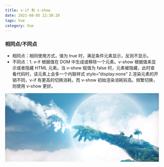 ```yaml
---
title: v-if 和 v-show
date: 2021-08-05 22:30:28
tags: Vue
category: Vue
---
```


### 相同点/不同点

-   相同点：相同使用方式，值为 true 时，满足条件元素显示，反则不显示。
-   不同点：1. v-if 根据值在 DOM 中生成或移除一个元素。v-show 根据值来显示或者隐藏 HTML 元素。当 v-show 赋值为 false 时，元素被隐藏，此时查看代码时，该元素上会多一个内联样式 style=“display:none” 2.渲染元素的开销不同，v-if 有更高的切换消耗，而 v-show 初始渲染消耗较高。频繁切换，则使用 v-show 更好。

![BG图片](/img/1.jpg)
